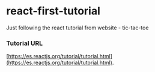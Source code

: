 # react-first-tutorial

Just following the react tutorial from website - tic-tac-toe

### Tutorial URL

[https://es.reactjs.org/tutorial/tutorial.html](https://es.reactjs.org/tutorial/tutorial.html).
